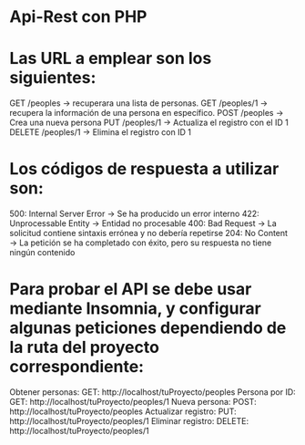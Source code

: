 # Api-Rest con PHP
 
# Las URL a emplear son los siguientes:

GET /peoples → recuperara una lista de personas.
GET /peoples/1 → recupera la información de una persona en específico.
POST /peoples → Crea una nueva persona
PUT /peoples/1 → Actualiza el registro con el ID 1
DELETE /peoples/1 → Elimina el registro con ID 1



# Los códigos de respuesta a utilizar son:


500: Internal Server Error → Se ha producido un error interno
422: Unprocessable Entity → Entidad no procesable
400: Bad Request → La solicitud contiene sintaxis errónea y no debería repetirse
204: No Content → La petición se ha completado con éxito, pero su respuesta no tiene ningún contenido



# Para probar el API se debe usar mediante Insomnia, y configurar algunas peticiones dependiendo de la ruta del proyecto correspondiente:

Obtener personas: GET: http://localhost/tuProyecto/peoples
Persona por ID: GET: http://localhost/tuProyecto/peoples/1
Nueva persona: POST: http://localhost/tuProyecto/peoples
Actualizar registro: PUT: http://localhost/tuProyecto/peoples/1
Eliminar registro: DELETE: http://localhost/tuProyecto/peoples/1
